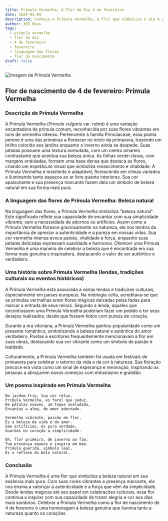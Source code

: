 ```yaml
---
title: Prímula Vermelha, A Flor do Dia 4 de fevereiro
date: 2024-02-04
description: Conheça o Prímula Vermelha, a flor que simboliza o dia 4 de fevereiro e seu significado 'Beleza natural'. Explore a beleza e o simbolismo desta flor encantadora.
author: 365 Dias
tags:
  - prímula vermelha
  - flor do dia
  - 4 de fevereiro
  - fevereiro
  - linguagem das flores
  - flor do nascimento
draft: false
---
```


![Imagem de Prímula Vermelha](https://cdn.pixabay.com/photo/2017/02/05/17/06/flower-2040617_1280.jpg#center)


## Flor de nascimento de 4 de fevereiro: Prímula Vermelha

### Descrição de Prímula Vermelha

A Prímula Vermelha (_Primula vulgaris_ var. _rubra_) é uma variação encantadora da prímula comum, reconhecida por suas flores vibrantes em tons de vermelho intenso. Pertencente à família Primulaceae, essa planta perene é uma das primeiras a florescer no início da primavera, trazendo um brilho colorido aos jardins enquanto o inverno ainda se despede. Suas pétalas possuem uma textura aveludada, com um centro amarelo contrastante que acentua sua beleza única. As folhas verde-claras, com margens onduladas, formam uma base densa que destaca as flores, criando um espetáculo visual que simboliza renascimento e vitalidade. A Prímula Vermelha é resistente e adaptável, florescendo em climas variados e iluminando tanto espaços ao ar livre quanto interiores. Sua cor apaixonante e sua presença marcante fazem dela um símbolo de beleza natural em sua forma mais pura.

### A linguagem das flores de Prímula Vermelha: Beleza natural

Na linguagem das flores, a Prímula Vermelha simboliza "beleza natural". Este significado reflete sua capacidade de encantar com sua simplicidade vibrante, sem a necessidade de adornos ou artifícios. Assim como a Prímula Vermelha floresce graciosamente na natureza, ela nos lembra da importância de apreciar a autenticidade e a pureza em nossas vidas. Sua cor vermelha intensa evoca paixão, vitalidade e força, enquanto suas pétalas delicadas expressam suavidade e harmonia. Oferecer uma Prímula Vermelha é uma maneira de celebrar a beleza que é encontrada em sua forma mais genuína e inspiradora, destacando o valor de ser autêntico e verdadeiro.

### Uma história sobre Prímula Vermelha (lendas, tradições culturais ou eventos históricos)

A Prímula Vermelha está associada a várias lendas e tradições culturais, especialmente em países europeus. Na mitologia celta, acreditava-se que as prímulas vermelhas eram flores mágicas deixadas pelas fadas para marcar a entrada de seus reinos. Segundo a lenda, aqueles que encontrassem uma Prímula Vermelha poderiam fazer um pedido e ter seus desejos realizados, desde que fossem feitos com pureza de coração.

Durante a era vitoriana, a Prímula Vermelha ganhou popularidade como um presente romântico, simbolizando a beleza natural e autêntica do amor verdadeiro. Poetas e escritores frequentemente mencionavam a flor em suas obras, destacando sua cor vibrante como um símbolo de paixão e lealdade.

Culturalmente, a Prímula Vermelha também foi usada em festivais de primavera para celebrar o retorno da vida e da cor à natureza. Sua floração precoce era vista como um sinal de esperança e renovação, inspirando as pessoas a abraçarem novos começos com entusiasmo e gratidão.

### Um poema inspirado em Prímula Vermelha

```
No jardim frio, tua cor reluz,  
Prímula Vermelha, és farol que seduz.  
De pétalas suaves, um toque aveludado,  
Encantas a alma, de amor adornado.  

Vermelho vibrante, paixão em flor,  
És a beleza da vida e do amor.  
Sem artifícios, és pura verdade,  
Guardas no coração a simplicidade.  

Oh, flor primeira, de inverno ao fim,  
Tua presença aquece e inspira em mim.  
Prímula querida, símbolo leal,  
És o reflexo do belo natural.
```

### Conclusão

A Prímula Vermelha é uma flor que simboliza a beleza natural em sua essência mais pura. Com suas cores vibrantes e presença marcante, ela nos ensina a valorizar a autenticidade e a força que vêm da simplicidade. Desde lendas mágicas até seu papel em celebrações culturais, essa flor continua a inspirar com sua capacidade de trazer alegria e cor aos dias mais sombrios. Celebrar a Prímula Vermelha como a flor de nascimento de 4 de fevereiro é uma homenagem à beleza genuína que ilumina tanto a natureza quanto os corações.